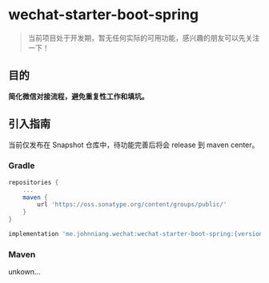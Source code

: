 # wechat-starter-boot-spring

> 当前项目处于开发期，暂无任何实际的可用功能，感兴趣的朋友可以先关注一下！

## 目的

**简化微信对接流程，避免重复性工作和填坑。**

## 引入指南

当前仅发布在 Snapshot 仓库中，待功能完善后将会 release 到 maven center。

### Gradle

```groovy
repositories {
    ...
    maven {
        url 'https://oss.sonatype.org/content/groups/public/'
    }
}

implementation 'me.johnniang.wechat:wechat-starter-boot-spring:{version}-SNAPSHOT'
```

### Maven

unkown...

